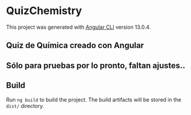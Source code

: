 # QuizChemistry

This project was generated with [Angular CLI](https://github.com/angular/angular-cli) version 13.0.4.

## Quiz de Química creado con Angular
## Sólo para pruebas por lo pronto, faltan ajustes..

## Build

Run `ng build` to build the project. The build artifacts will be stored in the `dist/` directory.
